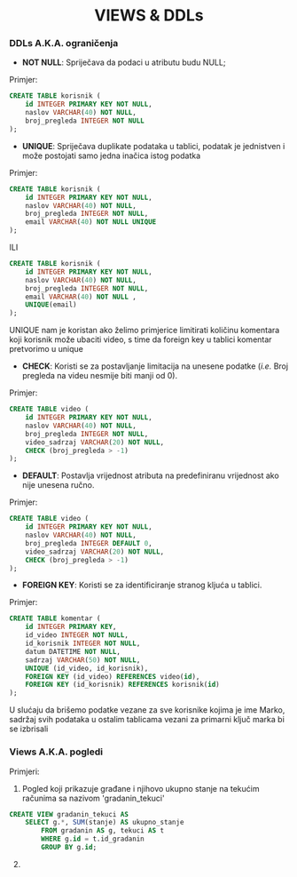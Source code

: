 <h1 align="center"><bold>VIEWS & DDLs </b></h1>



### DDLs A.K.A. ograničenja ###



- **NOT NULL**: Spriječava da podaci u atributu budu NULL;

Primjer:

```sql
CREATE TABLE korisnik (
	id INTEGER PRIMARY KEY NOT NULL,
    naslov VARCHAR(40) NOT NULL,
    broj_pregleda INTEGER NOT NULL
);
```





- **UNIQUE**: Spriječava duplikate podataka u tablici, podatak je jednistven i može postojati samo jedna inačica istog podatka

Primjer:

```sql
CREATE TABLE korisnik (
	id INTEGER PRIMARY KEY NOT NULL,
    naslov VARCHAR(40) NOT NULL,
    broj_pregleda INTEGER NOT NULL,
    email VARCHAR(40) NOT NULL UNIQUE
);
```

ILI

```sql
CREATE TABLE korisnik (
	id INTEGER PRIMARY KEY NOT NULL,
    naslov VARCHAR(40) NOT NULL,
    broj_pregleda INTEGER NOT NULL,
    email VARCHAR(40) NOT NULL ,
    UNIQUE(email)
);
```

UNIQUE nam je koristan ako želimo primjerice limitirati količinu komentara koji korisnik može ubaciti video, s time da foreign key u tablici komentar pretvorimo u unique





- **CHECK**: Koristi se za postavljanje limitacija na unesene podatke (*i.e.* Broj pregleda na videu nesmije biti manji od 0).

Primjer:

```sql
CREATE TABLE video (
	id INTEGER PRIMARY KEY NOT NULL,
    naslov VARCHAR(40) NOT NULL,
    broj_pregleda INTEGER NOT NULL,
    video_sadrzaj VARCHAR(20) NOT NULL,
    CHECK (broj_pregleda > -1)
);
```





- **DEFAULT**: Postavlja vrijednost atributa na predefiniranu vrijednost ako nije unesena ručno.

Primjer:

```sql
CREATE TABLE video (
	id INTEGER PRIMARY KEY NOT NULL,
    naslov VARCHAR(40) NOT NULL,
    broj_pregleda INTEGER DEFAULT 0,
    video_sadrzaj VARCHAR(20) NOT NULL,
    CHECK (broj_pregleda > -1)
);
```





- **FOREIGN KEY**: Koristi se za identificiranje stranog kljuća u tablici.

Primjer:

```sql
CREATE TABLE komentar (
	id INTEGER PRIMARY KEY,
    id_video INTEGER NOT NULL,
    id_korisnik INTEGER NOT NULL,
    datum DATETIME NOT NULL,
    sadrzaj VARCHAR(50) NOT NULL,
    UNIQUE (id_video, id_korisnik),
    FOREIGN KEY (id_video) REFERENCES video(id),
    FOREIGN KEY (id_korisnik) REFERENCES korisnik(id)
);
```

U slućaju da brišemo podatke vezane za sve korisnike kojima je ime Marko, sadržaj svih podataka u ostalim tablicama vezani za primarni ključ marka bi se izbrisali





### Views A.K.A. pogledi ###

Primjeri:



1. Pogled koji prikazuje građane i njihovo ukupno stanje na tekućim računima sa nazivom 'gradanin_tekuci'

```sql
CREATE VIEW gradanin_tekuci AS
	SELECT g.*, SUM(stanje) AS ukupno_stanje
		FROM gradanin AS g, tekuci AS t
		WHERE g.id = t.id_gradanin
		GROUP BY g.id;
```



2.